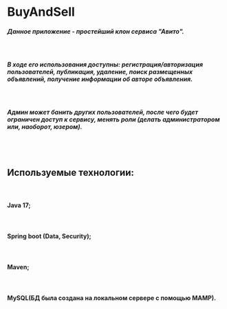 <!DOCTYPE html>
<h1>BuyAndSell</h1>

<h5>Данное приложение - простейший клон сервиса "Авито".</h5><br> 
<h5>В ходе его использования доступны: регистрация/авторизация пользователей, публикация, удаление, поиск размещенных объявлений, получение информации об авторе объявления.</h5><br> 
<h5>Админ может банить других пользователей, после чего будет ограничен доступ к сервису, менять роли (делать администратором или, наоборот, юзером).</h5><br><br> 

<h2>Используемые технологии:</h2><br>
<h4>Java 17;</h4><br>
<h4>Spring boot (Data, Security);</h4><br>
<h4>Maven;</h4><br>
<h4>MySQL(БД была создана на локальном сервере с помощью MAMP).</h4><br>



